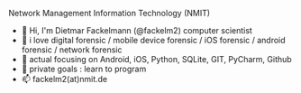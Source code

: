 <!--
**fackelm2/fackelm2** is a ✨ _special_ ✨ repository because its `README.md` (this file) appears on your GitHub profile.

Here are some ideas to get you started:

- 🔭 I’m currently working on ...
- 🌱 I’m currently learning ...
- 👯 I’m looking to collaborate on ...
- 🤔 I’m looking for help with ...
- 💬 Ask me about ...
- 📫 How to reach me: ...
- 😄 Pronouns: ...
- ⚡ Fun fact: ...
-->

Network Management Information Technology (NMIT)
- 👋 Hi, I'm Dietmar Fackelmann (@fackelm2) computer scientist
- 💞️ i love digital forensic / mobile device forensic / iOS forensic / android forensic / network forensic
- 👀 actual focusing on Android, iOS, Python, SQLite, GIT, PyCharm, Github
- 🌱 private goals : learn to program
- 📫 fackelm2(at)nmit.de
